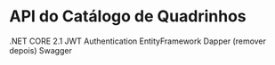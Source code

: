 # API do Catálogo de Quadrinhos

.NET CORE 2.1
JWT Authentication
EntityFramework 
Dapper (remover depois)
Swagger
